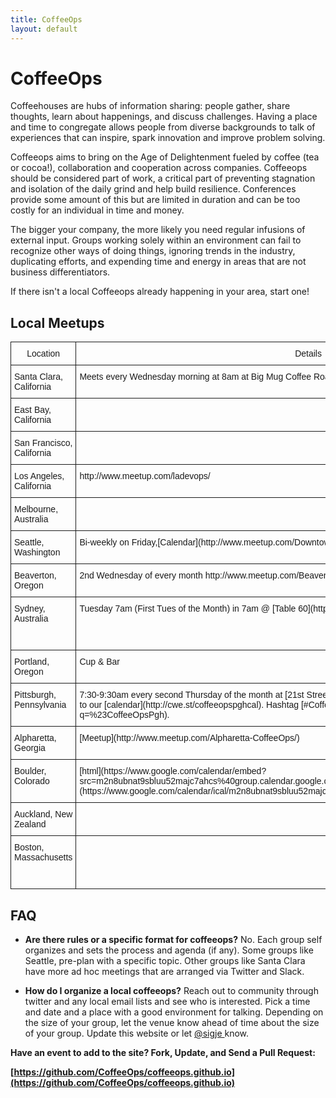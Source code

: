 ```yaml
---
title: CoffeeOps
layout: default
---
```


<h1>CoffeeOps</h1>

<p>  
  Coffeehouses are hubs of information sharing: people gather, share thoughts, learn about happenings, and discuss challenges. Having a place and time to congregate allows people from diverse backgrounds to talk of experiences that can inspire, spark innovation and improve problem solving. 
</p>


<p>
Coffeeops aims to bring on the Age of Delightenment fueled by coffee (tea or cocoa!), collaboration and cooperation across companies. Coffeeops should be considered part of work, a critical part of preventing stagnation and isolation of the daily grind and help build resilience. Conferences provide some amount of this but are limited in duration and can be too costly for an individual in time and money. </p>


<p> The bigger your company, the more likely you need regular infusions of external input. Groups working solely within an environment can fail to recognize other ways of doing things, ignoring trends in the industry, duplicating efforts, and expending time and energy in areas that are not business differentiators.</p>


<p>If there isn't a local Coffeeops already happening in your area, start one! 
</p> 


<h2>Local Meetups</h2>

<style type="text/css">
.tg  {border-collapse:collapse;border-spacing:0;}
.tg td{font-family:Arial, sans-serif;font-size:14px;padding:10px 5px;border-style:solid;border-width:1px;overflow:hidden;word-break:normal;}
.tg th{font-family:Arial, sans-serif;font-size:14px;font-weight:normal;padding:10px 5px;border-style:solid;border-width:1px;overflow:hidden;word-break:normal;}
.tg .tg-yw4l{vertical-align:top}
</style>
<table class="tg">
  <tr>
    <th class="tg-yw4l">Location</th>
    <th class="tg-yw4l">Details</th>
    <th class="tg-yw4l">Coordinators</th>
  </tr>
  <tr>
    <td class="tg-yw4l">Santa Clara, California</td>
    <td class="tg-yw4l">Meets every Wednesday morning at 8am at Big Mug Coffee Roaster, 3014 El Camino Real.</td>
    <td class="tg-yw4l"></td>
  </tr>
  <tr>
    <td class="tg-yw4l">East Bay, California</td>
    <td class="tg-yw4l"></td>
    <td class="tg-yw4l">[@jamfish728](https://twitter.com/jamfish728)</td>
  </tr>
  <tr>
    <td class="tg-yw4l">San Francisco, California</td>
    <td class="tg-yw4l"></td>
    <td class="tg-yw4l">[@jamfish728](https://twitter.com/jamfish728)</td>
  </tr>
  <tr>
    <td class="tg-yw4l">Los Angeles, California</td>
    <td class="tg-yw4l">http://www.meetup.com/ladevops/</td>
    <td class="tg-yw4l">[@solarce](https://twitter.com/solarce)</td>
  </tr>
  <tr>
    <td class="tg-yw4l">Melbourne, Australia</td>
    <td class="tg-yw4l"></td>
    <td class="tg-yw4l">[@geekle](https://twitter.com/geekle)</td>
  </tr>
  <tr>
    <td class="tg-yw4l">Seattle, Washington</td>
    <td class="tg-yw4l">Bi-weekly on Friday,[Calendar](http://www.meetup.com/Downtown-Seattle-Friday-Morning-CoffeeOps/)</td>
    <td class="tg-yw4l">[@dougireton](https://twitter.com/dougireton)</td>
  </tr>
  <tr>
    <td class="tg-yw4l">Beaverton, Oregon</td>
    <td class="tg-yw4l">2nd Wednesday of every month http://www.meetup.com/Beaverton-Wednesday-Morning-CoffeeOps/</td>
    <td class="tg-yw4l"></td>
  </tr>
  <tr>
    <td class="tg-yw4l">Sydney, Australia</td>
    <td class="tg-yw4l">Tuesday 7am (First Tues of the Month) in 7am @ [Table 60](https://goo.gl/RinIFT) - [iCal](http://goo.gl/CNo9eB)</td>
    <td class="tg-yw4l">[@drewkhoury](https://twitter.com/drewkhoury), [@bryceflux](https://twitter.com/bryceflux)</td>
  </tr>
  <tr>
    <td class="tg-yw4l">Portland, Oregon</td>
    <td class="tg-yw4l">Cup &amp; Bar </td>
    <td class="tg-yw4l">[@BillWeiss](https://twitter.com/BillWeiss)</td>
  </tr>
  <tr>
    <td class="tg-yw4l">Pittsburgh, Pennsylvania</td>
    <td class="tg-yw4l">7:30-9:30am every second Thursday of the month at [21st Street Coffee](https://twitter.com/21street_strip)!,Subscribe to our [calendar](http://cwe.st/coffeeopspghcal). Hashtag [#CoffeeOpsPgh](https://twitter.com/search?q=%23CoffeeOpsPgh).</td>
    <td class="tg-yw4l">[@caseywest](https://twitter.com/caseywest)</td>
  </tr>
  <tr>
    <td class="tg-yw4l">Alpharetta, Georgia</td>
    <td class="tg-yw4l">[Meetup](http://www.meetup.com/Alpharetta-CoffeeOps/)</td>
    <td class="tg-yw4l">[@tmhall99](https://twitter.com/tmhall99)</td>
  </tr>
  <tr>
    <td class="tg-yw4l">Boulder, Colorado</td>
    <td class="tg-yw4l">[html](https://www.google.com/calendar/embed?src=m2n8ubnat9sbluu52majc7ahcs%40group.calendar.google.com&amp;ctz=America/Denver) [iCal](https://www.google.com/calendar/ical/m2n8ubnat9sbluu52majc7ahcs%40group.calendar.google.com/public/basic.ics)</td>
    <td class="tg-yw4l">[@guildner](https://twitter.com/guildner)</td>
  </tr>
  <tr>
    <td class="tg-yw4l">Auckland, New Zealand</td>
    <td class="tg-yw4l"></td>
    <td class="tg-yw4l">[@DefSol](https://twitter.com/DefSol)</td>
  </tr>
  <tr>
    <td class="tg-yw4l">Boston, Massachusetts</td>
    <td class="tg-yw4l"></td>
    <td class="tg-yw4l">[@petecheslock](https://twitter.com/petecheslock) and [@peternealon](https://twitter.com/peternealon)</td>
  </tr>
</table>
<h2>FAQ</h2>

* <b>Are there rules or a specific format for coffeeops?</b> No. Each group self organizes and sets the process and agenda (if any). Some groups like Seattle, pre-plan with a specific topic. Other groups like Santa Clara have more ad hoc meetings that are arranged via Twitter and Slack. </li>

* <b>How do I organize a local coffeeops?</b> Reach out to community through twitter and any local email lists and see who is interested. Pick a time and date and a place with a good environment for talking. Depending on the size of your group, let the venue know ahead of time about the size of your group. Update this website or let [ @sigje ](https://twitter.com/sigje) know.
    
**Have an event to add to the site? Fork, Update, and Send a Pull Request:**

**[https://github.com/CoffeeOps/coffeeops.github.io](https://github.com/CoffeeOps/coffeeops.github.io)**

